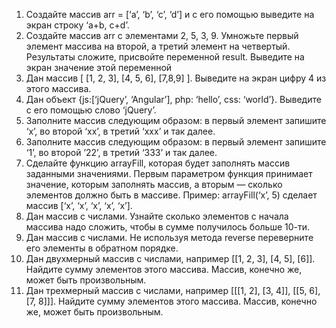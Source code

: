 1. Создайте массив arr = [‘a’, ‘b’, ‘c’, ‘d’] и с его помощью выведите на экран строку ‘a+b, c+d’.
2. Создайте массив arr с элементами 2, 5, 3, 9. Умножьте первый элемент массива на второй, а третий элемент на четвертый. Результаты сложите, присвойте переменной result. Выведите на экран значение этой переменной
3. Дан массив [ [1, 2, 3], [4, 5, 6], [7,8,9] ]. Выведите на экран цифру 4 из этого массива.
4. Дан объект {js:[‘jQuery’, ‘Angular’], php: ‘hello’, css: ‘world’}. Выведите с его помощью слово ‘jQuery’.
5. Заполните массив следующим образом: в первый элемент запишите ‘x’, во второй ‘xx’, в третий ‘xxx’ и так далее.
6. Заполните массив следующим образом: в первый элемент запишите ‘1’, во второй ’22’, в третий ‘333’ и так далее.
7. Сделайте функцию arrayFill, которая будет заполнять массив заданными значениями. Первым параметром функция принимает значение, которым заполнять массив, а вторым — сколько элементов должно быть в массиве. Пример: arrayFill(‘x’, 5) сделает массив [‘x’, ‘x’, ‘x’, ‘x’, ‘x’].
8. Дан массив с числами. Узнайте сколько элементов с начала массива надо сложить, чтобы в сумме получилось больше 10-ти.
9. Дан массив с числами. Не используя метода reverse переверните его элементы в обратном порядке.
10. Дан двухмерный массив с числами, например [[1, 2, 3], [4, 5], [6]]. Найдите сумму элементов этого массива. Массив, конечно же, может быть произвольным.
11. Дан трехмерный массив с числами, например [[[1, 2], [3, 4]], [[5, 6], [7, 8]]]. Найдите сумму элементов этого массива. Массив, конечно же, может быть произвольным. 
